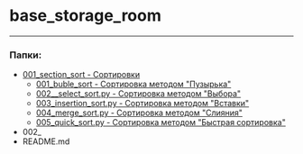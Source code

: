 # base_storage_room

-------
### Папки:
+ [001_section_sort - Сортировки](https://github.com/KonstantinVi/base_storage_room/tree/master/001_section_sorting)
  + [001_buble_sort - Сортировка методом "Пузырька"](https://github.com/KonstantinVi/base_storage_room/blob/master/001_section_sorting/001_buble_sort.py)
  + [002__select_sort.py - Сортировка методом "Выбора"](https://github.com/KonstantinVi/base_storage_room/blob/master/001_section_sorting/002_select_sort.py)  
  + [003_insertion_sort.py - Сортировка методом "Вставки"](https://github.com/KonstantinVi/base_storage_room/blob/master/001_section_sorting/003_insertion_sort.py)
  + [004_merge_sort.py - Сортировка методом "Слияния" ](https://github.com/KonstantinVi/base_storage_room/blob/master/001_section_sorting/004_merge_sort.py)
  + [005_quick_sort.py - Сортировка методом "Быстрая сортировка"]()
+ 002_
+ README.md